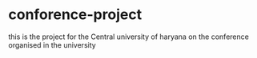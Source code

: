 # conforence-project
this is the project for the Central university of haryana on the conference organised in the university
